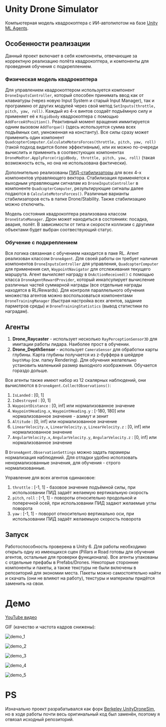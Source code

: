 # Unity Drone Simulator

Компьютерная модель квадрокоптера с ИИ-автопилотом на базе [Unity ML Agents](https://github.com/Unity-Technologies/ml-agents).

## Особенности реализации
Данный проект включает в себя компоненты, отвечающие за корректную реализацию полёта квадрокоптера, и компоненты для проведения обучения с подкреплением.

### Физическая модель квадрокоптера

Для управлением квадрокоптером используется компонент `DroneInputsController`, который способен принимать ввод как от клавиатуры (через новую Input System и старый Input Manager), так и программно от других модулей через свой метод `SetInputs(throttle, pitch, yaw, roll)`. Каждый из 4-х винтов создаёт подъёмную силу и применяет её к `Rigidbody` квадрокоптера с помощью `AddForceAtPosition()`. Реактивный момент вращения иммитируется одним вызовом `AddTorque()` (здесь используется сумма всех подъёмных сил, умноженная на константу). Все силы сразу может применить один компонент `QuadcopterComputer.CalculateMotorsForces(throttle, pitch, yaw, roll)` (такой подход видится более эффективным), или их можно по-очереди вычислить и применить в соотвестующих компонентах `DroneModtor.ApplyForce(rigidBody, throttle, pitch, yaw, roll)` (такая возможность есть, но она не использована фактически). 

Дополнительно реализованы [ПИД-стабилизаторы](https://ru.wikipedia.org/wiki/%D0%9F%D0%98%D0%94-%D1%80%D0%B5%D0%B3%D1%83%D0%BB%D1%8F%D1%82%D0%BE%D1%80) для всех 4-х компонентов управляющего вектора. Стабилизация применяется к выходным управляющим сигналам из `DroneInputsController` в компоненте `QuadcopterComputer`, результирующие сигналы далее подаются в `CalculateMotorsForces()`. Различные варианты стабилизаторов есть в папке Drone/Stability. Также стабилизацию можно отключить.

Модель состояния квадрокоптера реализована классом `DroneStateManager`. Дрон может находиться в состояниях: посадка, авария, полёт. В зависимости от типа и скорости коллизии с другими объектами будет выбран соотвествующий статус. 

### Обучение с подкреплением

Вся логика связанная с обучением находится в паке RL. Агент реализован классом `DroneAgent`. Для своей работы он требует наличия компонентов `DroneInputsController` для управления, `QuadcopterComputer` для применения сил, `WaypointNavigator` для отслеживания текущего маршрута. Агент вычилсяет награду в `OnActionReceived()` с помощью класса `DroneAgentRewardProvider`, который инкапсулирует вычисление различных частей суммарной награды (все отдельные награды находятся в RL/Rewards). Для контроля параллельного  обучения множества агентов можно воспользоваться компонентами `DroneTrainingManager` (быстрая настройка всех агентов, задание парметров среды) и `DroneTrainingStatistics` (вывод статистики по наградам).

## Агенты
1. **Drone_Raycaster** - использует несколько `RayPerceptionSensor3D` для имитации работы лидара. Наиболее прост в обучении.
2. **Drone_DepthSensor** - использует `CameraSensor` для обработки карты глубины. Карта глубины получается из z-буффера в шейдере `DepthMap` (см. папку Rendering). Для обучения желательно установить маленький размер выходного изображения. Обучается гораздо дольше.

Все агенты также имеют набор из 12 скалярных наблюдений, они вычисляются в `DroneAgent.CollectObservations()`:
 1. `IsLanded` : [0, 1]
 2. `IsDestroyed` : [0, 1]
 3. `WaypointDistance` : [0, inf] или нормализованное значение
 4. `WaypointHeading.x`, `WaypointHeading.y` : [-180, 180] или нормализованное значение - азимут и зенит
 5. `Altitude` : [0, inf] или нормализованное значение
 6. `LinearVelocity.x`, `LinearVelocity.y`, `LinearVelocity.z` : [0, inf] или нормализованное значение
 7. `AngularVelocity.x`, `AngularVelocity.y`, `AngularVelocity.z` : [0, inf] или нормализованное значение

В `DroneAgent.ObservationSettings` можно задать парамеры нормализация наблюдений. Для отладки удобно исползовать ненормализованные значения, для обучения - строго нормализованные.

Управление для всех агентов одинаковое:
 1. `throttle` : [-1, 1] - базовое значение подъёмной силы, при использовании ПИД задаёт желаемую вертикальную скорость
 2. `pitch`, `roll` : [-1, 1] - повороты относительно продольной и поперечной осей, при использовании ПИД задают желаемые углы поворота
 3. `yaw` : [-1, 1] - поворот относительно вертикально оси, при использовании ПИД задаёт желаемыую скорость поворота

## Запуск
Работоспособность проверена в Unity 6. Для работы необходимо открыть одну из имеющихся сцен (Pillars и Road готовы для обучения агентов, остальные для проверки функционала). Все агенты упакованы с отдельные префабы в Prefabs/Drones. Некоторые сторонние компоненты и пакеты, а также текстуры не были включены в репозиторий для экономии места. Пакеты можно самостоятельно найти и скачать (они не влияют на работу), текстуры и материалы придётся заменить на свои.

# Демо
[YouTube видео](https://youtu.be/gawx3zvAGjc)

GIF (качество и частота кадров снижены):

![demo_1](https://github.com/user-attachments/assets/cd33b427-6c62-4c4b-bbaf-61a5304dd695)

![demo_2](https://github.com/user-attachments/assets/ad301c0e-e5f8-46c8-9695-53b7a6a9816a)

![demo_3](https://github.com/user-attachments/assets/f8473223-f75e-4914-b7bf-15313a6fe2a2)

![demo_4](https://github.com/user-attachments/assets/dcd4bec4-cf19-4fc2-be84-b1d2214c58ba)

![demo_5](https://github.com/user-attachments/assets/7fe4de8e-d22d-40f4-beef-51894eba2abf)

# PS
Изначально проект разрабатывался как форк [Berkeley UnityDroneSim](https://github.com/UAVs-at-Berkeley/UnityDroneSim), но в ходе работы почти весь оригинальный код был заменён, поэтому я отвязал исходный репозиторий.

